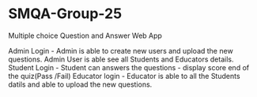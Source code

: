 # SMQA-Group-25
Multiple choice Question and Answer Web App

Admin Login  - Admin is able to create new users and upload the new questions.  Admin User is able see all Students and Educators details. 
Student Login - Student can answers the questions - display score end of the quiz(Pass /Fail) 
Educator login - Educator is able to all the Students datils and able to upload the new questions.
